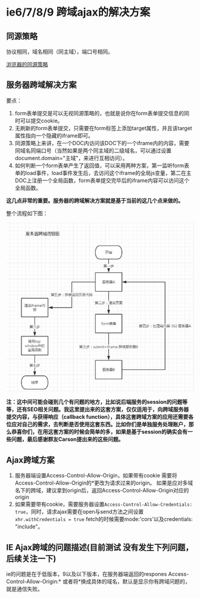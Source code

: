 # ie6/7/8/9 跨域ajax的解决方案
## 同源策略
协议相同，域名相同（同主域），端口号相同。

[浏览器的同源策略](https://developer.mozilla.org/zh-CN/docs/Web/Security/Same-origin_policy)

## 服务器跨域解决方案
要点：
1. form表单提交是可以无视同源策略的，也就是说你在form表单提交信息的同时可以提交cookie。
2. 无刷新的form表单提交，只需要在form标签上添加target属性，并且该target属性指向一个隐藏的iframe即可。
3. 同源策略上来讲，在一个DOC内访问该DOC下的一个iframe内的内容，需要同域名同端口号（当然如果是两个同主域的二级域名，可以通过设置document.domain="主域"，来进行互相访问）。
4. 如何判断一个form表单产生了返回值，可以采用两种方案，第一监听form表单的load事件，load事件发生后，去访问这个iframe的全局js变量，第二在主DOC上注册一个全局函数，form表单提交完毕后的iframe内容可以访问这个全局函数。

**这几点非常的重要。服务器的跨域解决方案就是基于当前的这几个点来做的。**

整个流程如下图：

![流程图](https://github.com/skyujilong/notebook/blob/master/src/cross-server.jpg)

**注：这中间可能会碰到几个有问题的地方，比如说后端服务的session的问题等等，还有SEO相关问题。我这里提出来的这套方案，仅仅适用于，向跨域服务器提交内容，与获得响应（callback function），具体这套跨域方案的应用还需要各位应对自己的需求，去判断是否使用这套东西。比如你们是单独服务处理账户，那么恭喜你们，在用这套方案的时候会简单的多，如果是基于session的确实会有一些问题，最后感谢群友Carson提出来的这些问题。**

## Ajax跨域方案
1. 服务器端设置Access-Control-Allow-Origin，如果带有cookie 需要将Access-Control-Allow-Origin的*更改为请求过来的origin。 如果是应对多域名下的跨域，建议拿到origin后，返回Access-Control-Allow-Origin对应的origin
2. 如果需要带有cookie，需要服务器设置```Access-Control-Allow-Credentials: true```，同时，请求ajax需要在open与send方法之间设置```xhr.withCredentials = true``` fetch的时候需要mode:'cors'以及credentials: "include"。


## IE Ajax跨域的问题描述(目前测试 没有发生下列问题，后续关注一下)
ie的问题是在于低版本，9以及以下版本，在服务器端返回的respones
Access-Control-Allow-Origin:*
或者将*换成具体的域名，默认是显示你有跨域问题的，就是通信失败。
